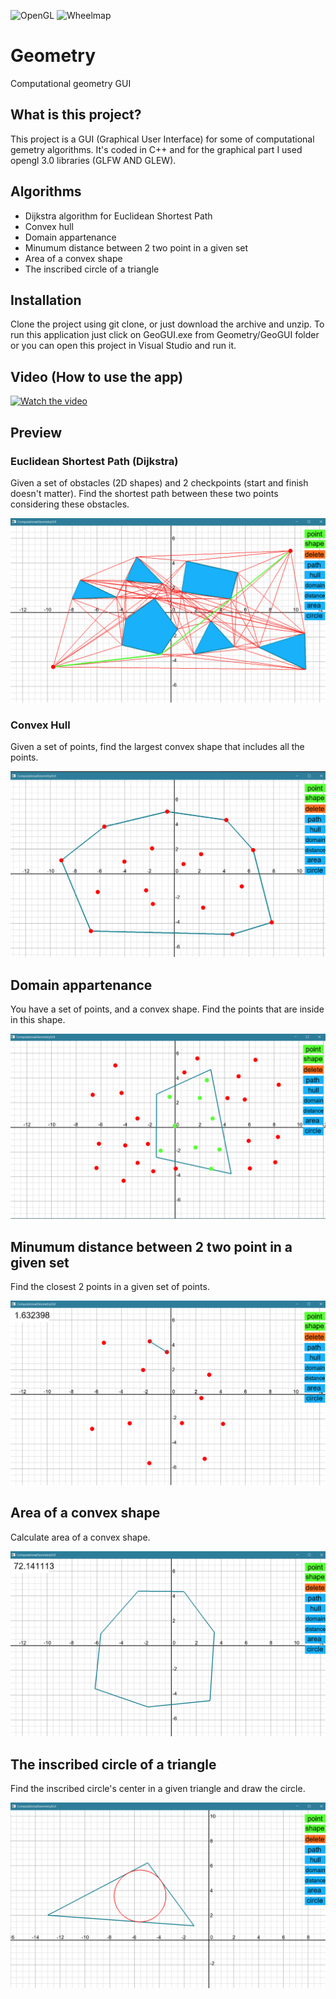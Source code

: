 ![OpenGL](https://img.shields.io/badge/OpenGL-%23FFFFFF.svg?style=for-the-badge&logo=opengl)
![Wheelmap](https://img.shields.io/wheelmap/a/26699541)
# Geometry
Computational geometry GUI
## What is this project?
This project is a GUI (Graphical User Interface) for some of computational gemetry algorithms. It's coded in C++ and for the graphical part I used opengl 3.0 libraries (GLFW AND GLEW).
## Algorithms
- Dijkstra algorithm for Euclidean Shortest Path
- Convex hull
- Domain appartenance
- Minumum distance between 2 two point in a given set
- Area of a convex shape
- The inscribed circle of a triangle
## Installation
Clone the project using git clone, or just download the archive and unzip. 
To run this application just click on GeoGUI.exe from Geometry/GeoGUI folder or you can open this project in Visual Studio and run it.
## Video (How to use the app)
[![Watch the video](https://img.youtube.com/vi/6h9soK7A4mk/maxresdefault.jpg)](https://www.youtube.com/watch?v=6h9soK7A4mk)
## Preview
### Euclidean Shortest Path (Dijkstra)
Given a set of obstacles (2D shapes) and 2 checkpoints (start and finish doesn't matter). Find the shortest path between these two points considering these obstacles.

![alt text](https://github.com/sstrat/Geometry/blob/main/img/Path1.png)

### Convex Hull
Given a set of points, find the largest convex shape that includes all the points.

![alt text](https://github.com/sstrat/Geometry/blob/main/img/hull.png)

## Domain appartenance
You have a set of points, and a convex shape. Find the points that are inside in this shape.

![alt text](https://github.com/sstrat/Geometry/blob/main/img/domain.png)

## Minumum distance between 2 two point in a given set
Find the closest 2 points in a given set of points.

![alt text](https://github.com/sstrat/Geometry/blob/main/img/distance.png)

## Area of a convex shape
Calculate area of a convex shape.

![alt text](https://github.com/sstrat/Geometry/blob/main/img/area.png)

## The inscribed circle of a triangle
Find the inscribed circle's center in a given triangle and draw the circle.

![alt text](https://github.com/sstrat/Geometry/blob/main/img/circle.png)

